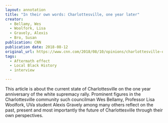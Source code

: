 ```yaml
---
layout: annotation
title: "In their own words: Charlottesville, one year later"
creator:
  - Bellamy, Wes
  - Woolfork, Lisa
  - Gravely, Alexis
  - Bro, Susan
publication: CNN
publication date: 2018-08-12
original_url: https://www.cnn.com/2018/08/10/opinions/charlottesville-one-year-later-in-their-own-voices-opinion/index.html
tags:
  - Aftermath effect
  - Local Black History
  - interview

---
```

This article is about the current state of Charlottesville on the one year anniversary of the white supremacy rally. Prominent figures in the Charlottesville community such councilman Wes Bellamy, Professor Lisa Woolfork, UVa student Alexis Gravely among many others reflect on the past, present and most importantly the future of Charlottesville through their own perspectives.
